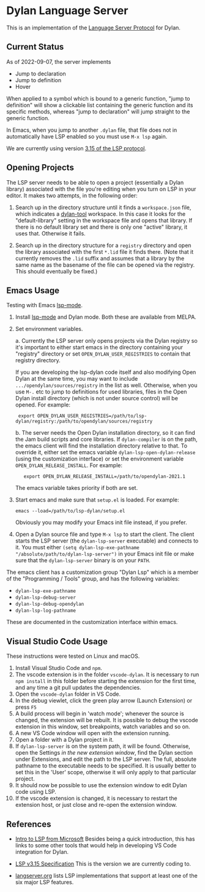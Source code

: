 # Dylan Language Server

This is an implementation of the [Language Server
Protocol](https://microsoft.github.io/language-server-protocol/) for
Dylan.


## Current Status

As of 2022-09-07, the server implements

* Jump to declaration
* Jump to definition
* Hover

When applied to a symbol which is bound to a generic function, "jump to 
definition" will show a clickable list containing the generic function and 
its specific methods, whereas "jump to declaration" will jump straight to 
the generic function.

In Emacs, when you jump to another `.dylan` file, that file does
not in automatically have LSP enabled so you must use `M-x lsp` again.

We are currently using version [3.15 of the LSP protocol](https://microsoft.github.io/language-server-protocol/specifications/specification-3-15/).


## Opening Projects

The LSP server needs to be able to open a project (essentially a Dylan library)
associated with the file you're editing when you turn on LSP in your editor. It
makes two attempts, in the following order:

1. Search up in the directory structure until it finds a `workspace.json` file,
   which indicates a [dylan-tool](https://github.com/dylan-lang/dylan-tool)
   workspace.  In this case it looks for the "default-library" setting in the
   workspace file and opens that library.  If there is no default library set
   and there is only one "active" library, it uses that. Otherwise it fails.

2. Search up in the directory structure for a `registry` directory and open the
   library associated with the first `*.lid` file it finds there. (Note that it
   currently removes the `.lid` suffix and assumes that a library by the same
   name as the basename of the file can be opened via the registry. This should
   eventually be fixed.)


## Emacs Usage

Testing with Emacs [lsp-mode](https://github.com/emacs-lsp/lsp-mode).

1. Install [lsp-mode](https://github.com/emacs-lsp/lsp-mode) and Dylan mode. 
   Both these are available from MELPA.

2. Set environment variables.

   a. Currently the LSP server only opens projects via the Dylan registry so
      it's important to either start emacs in the directory containing your
      "registry" directory or set `OPEN_DYLAN_USER_REGISTRIES` to contain that
      registry directory.

      If you are developing the lsp-dylan code itself and also modifying Open
      Dylan at the same time, you may want to include
      `.../opendylan/sources/registry` in the list as well. Otherwise, when you
      use `M-.` etc to jump to definitions for used libraries, files in the
      Open Dylan install directory (which is not under source control) will be
      opened. For example:

        export OPEN_DYLAN_USER_REGISTRIES=/path/to/lsp-dylan/registry:/path/to/opendylan/sources/registry

   b. The server needs the Open Dylan installation directory, so it
      can find the Jam build scripts and core libraries. If
      `dylan-compiler` is on the path, the emacs client will find the
      installation directory relative to that. To override it, either
      set the emacs variable `dylan-lsp-open-dylan-release` (using the
      customization interface) or set the environment variable
      `OPEN_DYLAN_RELEASE_INSTALL`. For example:

          export OPEN_DYLAN_RELEASE_INSTALL=/path/to/opendylan-2021.1

      The emacs variable takes priority if both are set.

3. Start emacs and make sure that `setup.el` is loaded. For example:

     `emacs --load=/path/to/lsp-dylan/setup.el`

   Obviously you may modify your Emacs init file instead, if you prefer.

4. Open a Dylan source file and type `M-x lsp` to start the client. The client
   starts the LSP server (the `dylan-lsp-server` executable) and connects to
   it. You must either `(setq dylan-lsp-exe-pathname
   "/absolute/path/to/dylan-lsp-server")` in your Emacs init file or make sure
   that the `dylan-lsp-server` binary is on your `PATH`.
   
The emacs client has a customization group "Dylan Lsp" which is a member of the "Programming 
/ Tools" group, and has the following variables:

* `dylan-lsp-exe-pathname`
* `dylan-lsp-debug-server`
* `dylan-lsp-debug-opendylan`
* `dylan-lsp-log-pathname`

These are documented in the customization interface within emacs.

## Visual Studio Code Usage

These instructions were tested on Linux and macOS.

1.  Install Visual Studio Code and `npm`.
2.  The vscode extension is in the folder `vscode-dylan`. It is necessary to run 
    `npm install` in this folder before starting the extension for the first time, and any 
    time a git pull updates the dependencies.
3.  Open the `vscode-dylan` folder in VS Code.
4.  In the debug viewlet, click the green play arrow (Launch Extension) or press `F5`
5.  A build process will begin in 'watch mode'; whenever the source is changed, the
    extension will be rebuilt. It is possible to debug the vscode extension in this
    window, set breakpoints, watch variables and so on.
6.  A new VS Code window will open with the extension running. 
7.  Open a folder with a Dylan project in it.
8.  If `dylan-lsp-server` is on the system path, it will be found. Otherwise, open the 
    Settings *in the new extension window*, find the Dylan section under Extensions, and
    edit the path to the LSP server. The full, absolute pathname to the executable needs
    to be specified. It is usually better to set this in the 'User' scope, otherwise it will
    only apply to that particular project.
9.  It should now be possible to use the extension window to edit Dylan code using LSP.
10. If the vscode extension is changed, it is necessary to restart the extension host, or
    just close and re-open the extension window.


## References

* [Intro to LSP from
  Microsoft](https://docs.microsoft.com/en-us/visualstudio/extensibility/language-server-protocol)
  Besides being a quick introduction, this has links to some other tools that
  would help in developing VS Code integration for Dylan.

* [LSP v3.15
  Specification](https://microsoft.github.io/language-server-protocol/specifications/specification-3-15/)
  This is the version we are currently coding to.

* [langserver.org](https://langserver.org/) lists LSP implementations that
  support at least one of the six major LSP features.
